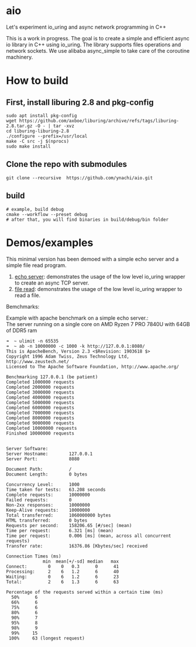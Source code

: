 # aio
Let's experiment io_uring and async network programming in C++

This is a work in progress. The goal is to create a simple and efficient async io library in C++ using io_uring.
The library supports files operations and network sockets. We use alibaba async_simple to take care of the coroutine
machinery.

# How to build

## First, install liburing 2.8 and pkg-config
```shell
sudo apt install pkg-config
wget https://github.com/axboe/liburing/archive/refs/tags/liburing-2.8.tar.gz -O - | tar -xvz
cd liburing-liburing-2.8
./configure --prefix=/usr/local
make -C src -j $(nprocs)
sudo make install
```

## Clone the repo with submodules
```shell
git clone --recursive  https://github.com/ynachi/aio.git
```

## build
```shell
# example, build debug
cmake --workflow --preset debug
# after that, you will find binaries in build/debug/bin folder
```

# Demos/examples

This minimal version has been demoed with a simple echo server and a simple file read program.
1. [echo server](./demos/low_level_tcp_server): demonstrates the usage of the low level io_uring wrapper to create an async TCP server.
2. [file read](./demos/char_count_low.cpp): demonstrates the usage of the low level io_uring wrapper to read a file.


Bemchmarks:  

Example with apache benchmark on a simple echo server.:  
The server running on a single core on AMD Ryzen 7 PRO 7840U with 64GB of DDR5 ram
```shell
➜  ~ ulimit -n 65535
➜  ~ ab -n 10000000 -c 1000 -k http://127.0.0.1:8080/
This is ApacheBench, Version 2.3 <$Revision: 1903618 $>
Copyright 1996 Adam Twiss, Zeus Technology Ltd, http://www.zeustech.net/
Licensed to The Apache Software Foundation, http://www.apache.org/

Benchmarking 127.0.0.1 (be patient)
Completed 1000000 requests
Completed 2000000 requests
Completed 3000000 requests
Completed 4000000 requests
Completed 5000000 requests
Completed 6000000 requests
Completed 7000000 requests
Completed 8000000 requests
Completed 9000000 requests
Completed 10000000 requests
Finished 10000000 requests


Server Software:        
Server Hostname:        127.0.0.1
Server Port:            8080

Document Path:          /
Document Length:        0 bytes

Concurrency Level:      1000
Time taken for tests:   63.208 seconds
Complete requests:      10000000
Failed requests:        0
Non-2xx responses:      10000000
Keep-Alive requests:    10000000
Total transferred:      1060000000 bytes
HTML transferred:       0 bytes
Requests per second:    158206.65 [#/sec] (mean)
Time per request:       6.321 [ms] (mean)
Time per request:       0.006 [ms] (mean, across all concurrent requests)
Transfer rate:          16376.86 [Kbytes/sec] received

Connection Times (ms)
              min  mean[+/-sd] median   max
Connect:        0    0   0.3      0      41
Processing:     2    6   1.2      6      40
Waiting:        0    6   1.2      6      23
Total:          2    6   1.3      6      63

Percentage of the requests served within a certain time (ms)
  50%      6
  66%      6
  75%      6
  80%      6
  90%      7
  95%      8
  98%      9
  99%     15
 100%     63 (longest request)
```
